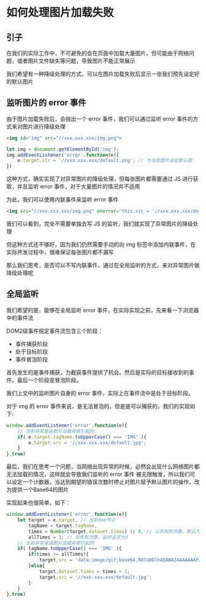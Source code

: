 # 如何处理图片加载失败

## 引子

在我们的实际工作中，不可避免的会在页面中加载大量图片，但可能由于网络问题，或者图片文件缺失等问题，导致图片不能正常展示

我们希望有一种降级处理的方式，可以在图片加载失败后显示一张我们预先设定好的默认图片



## 监听图片的 error 事件

由于图片加载失败后，会抛出一个 error 事件，我们可以通过监听 error 事件的方式来对图片进行降级处理

```html
<img id="img" src="//xxx.xxx.xxx/img.png">
```
```javascript
let img = document.getElementById('img');
img.addEventListener('error',function(e){
	e.target.str = '//xxx.xxx.xxx/default.png'; // 为当前图片设定默认图
})
```

这种方式，确实实现了对异常图片的降级处理，但每张图片都需要通过 JS 进行获取，并且监听 error 事件，对于大量图片的情况并不适用

为此，我们可以使用内联事件来监听 error 事件
```html
<img src="//xxx.xxx.xxx/img.png" onerror="this.src = '//xxx.xxx.xxx/default.png'">
```

我们可以看到，完全不需要单独去写 JS 的监听，我们就实现了异常图片的降级处理

但这种方式还不够好，因为我们仍然需要手动的向 img 标签中添加内联事件，在实际开发过程中，很难保证每张图片都不漏写

那么我们思考，是否可以不写内联事件，通过在全局监听的方式，来对异常图片做降级处理呢


## 全局监听

我们希望的是，能够在全局监听 error 事件，在实际实现之前，先来看一下浏览器中的事件流

DOM2级事件规定事件流包含三个阶段：
+ 事件捕获阶段
+ 处于目标阶段
+ 事件冒泡阶段

首先发生的是事件捕获，为截获事件提供了机会。然后是实际的目标接收到的事件。最后一个阶段是冒泡阶段。

我们上文中的监听图片自身的 error 事件，实际上在事件流中是处于目标阶段。

对于 img 的 error 事件来说，是无法冒泡的，但是是可以捕获的，我们的实现如下:

```javascript
window.addEventListener('error',function(e){
	// 当前异常是由图片加载异常引起的
	if( e.target.tagName.toUpperCase() === 'IMG' ){
		e.target.src = '//xxx.xxx.xxx/default.jpg';
	}
},true)
```

最后，我们在思考一个问题，当网络出现异常的时候，必然会出现什么网络图片都无法加载的情况，这样就会导致我们监听的 error 事件
被无限触发，所以我们可以设定一个计数器，当达到期望的错误次数时停止对图片赋予默认图片的操作，改为提供一个Base64的图片

实现起来也很简单，如下：
```javascript
window.addEventListener('error',function(e){
    let target = e.target, // 当前dom节点
        tagName = target.tagName,       
        times = Number(target.dataset.times) || 0, // 以失败的次数，默认为0
        allTimes = 3; // 总失败次数，此时设定为3
	// 当前异常是由图片加载异常引起的
	if( tagName.toUpperCase() === 'IMG' ){
	    if(times >= allTimes){
	        target.src = 'data:image/gif;base64,R0lGODlhAQABAIAAAAAAAP///yH5BAEAAAAALAAAAAABAAEAAAIBRAA7';
	    }else{
	        target.dataset.times = times + 1;
	        target.src = '//xxx.xxx.xxx/default.jpg';
	    }
	}
},true)
```


